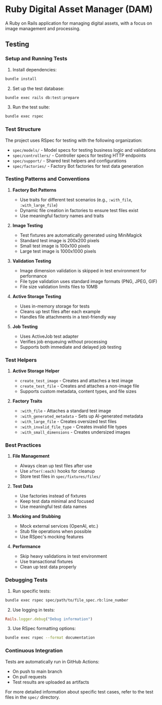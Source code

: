 # Ruby Digital Asset Manager (DAM)

A Ruby on Rails application for managing digital assets, with a focus on image management and processing.

## Testing

### Setup and Running Tests

1. Install dependencies:
```bash
bundle install
```

2. Set up the test database:
```bash
bundle exec rails db:test:prepare
```

3. Run the test suite:
```bash
bundle exec rspec
```

### Test Structure

The project uses RSpec for testing with the following organization:

- `spec/models/` - Model specs for testing business logic and validations
- `spec/controllers/` - Controller specs for testing HTTP endpoints
- `spec/support/` - Shared test helpers and configurations
- `spec/factories/` - Factory Bot factories for test data generation

### Testing Patterns and Conventions

1. **Factory Bot Patterns**
   - Use traits for different test scenarios (e.g., `:with_file`, `:with_large_file`)
   - Dynamic file creation in factories to ensure test files exist
   - Use meaningful factory names and traits

2. **Image Testing**
   - Test fixtures are automatically generated using MiniMagick
   - Standard test image is 200x200 pixels
   - Small test image is 100x100 pixels
   - Large test image is 1000x1000 pixels

3. **Validation Testing**
   - Image dimension validation is skipped in test environment for performance
   - File type validation uses standard image formats (PNG, JPEG, GIF)
   - File size validation limits files to 10MB

4. **Active Storage Testing**
   - Uses in-memory storage for tests
   - Cleans up test files after each example
   - Handles file attachments in a test-friendly way

5. **Job Testing**
   - Uses ActiveJob test adapter
   - Verifies job enqueuing without processing
   - Supports both immediate and delayed job testing

### Test Helpers

1. **Active Storage Helper**
   - `create_test_image` - Creates and attaches a test image
   - `create_test_file` - Creates and attaches a non-image file
   - Supports custom metadata, content types, and file sizes

2. **Factory Traits**
   - `:with_file` - Attaches a standard test image
   - `:with_generated_metadata` - Sets up AI-generated metadata
   - `:with_large_file` - Creates oversized test files
   - `:with_invalid_file_type` - Creates invalid file types
   - `:with_small_dimensions` - Creates undersized images

### Best Practices

1. **File Management**
   - Always clean up test files after use
   - Use `after(:each)` hooks for cleanup
   - Store test files in `spec/fixtures/files/`

2. **Test Data**
   - Use factories instead of fixtures
   - Keep test data minimal and focused
   - Use meaningful test data names

3. **Mocking and Stubbing**
   - Mock external services (OpenAI, etc.)
   - Stub file operations when possible
   - Use RSpec's mocking features

4. **Performance**
   - Skip heavy validations in test environment
   - Use transactional fixtures
   - Clean up test data properly

### Debugging Tests

1. Run specific tests:
```bash
bundle exec rspec spec/path/to/file_spec.rb:line_number
```

2. Use logging in tests:
```ruby
Rails.logger.debug("Debug information")
```

3. Use RSpec formatting options:
```bash
bundle exec rspec --format documentation
```

### Continuous Integration

Tests are automatically run in GitHub Actions:
- On push to main branch
- On pull requests
- Test results are uploaded as artifacts

For more detailed information about specific test cases, refer to the test files in the `spec/` directory.
